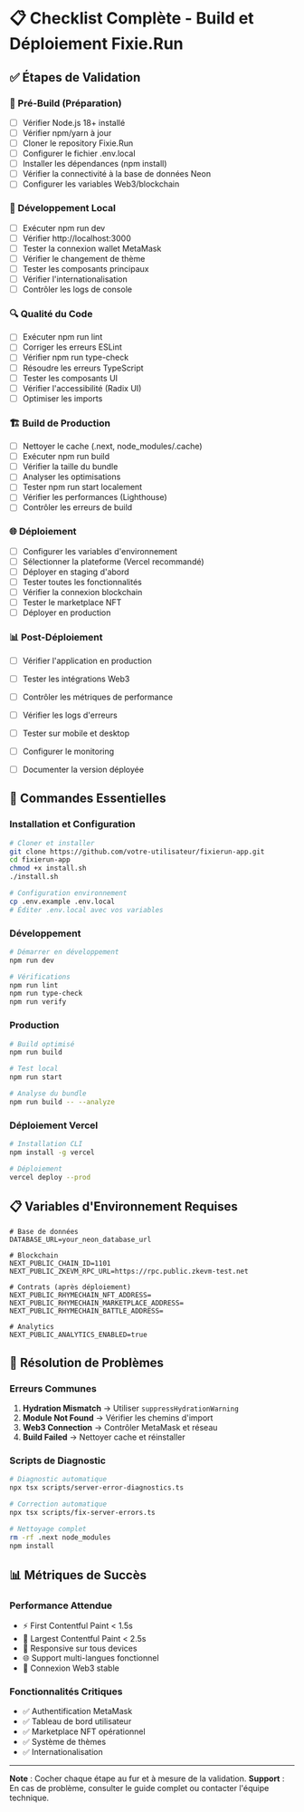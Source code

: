 # 📋 Checklist Complète - Build et Déploiement Fixie.Run

## ✅ Étapes de Validation

### 🔧 Pré-Build (Préparation)
- [ ] Vérifier Node.js 18+ installé
- [ ] Vérifier npm/yarn à jour
- [ ] Cloner le repository Fixie.Run
- [ ] Configurer le fichier .env.local
- [ ] Installer les dépendances (npm install)
- [ ] Vérifier la connectivité à la base de données Neon
- [ ] Configurer les variables Web3/blockchain

### 🚀 Développement Local
- [ ] Exécuter npm run dev
- [ ] Vérifier http://localhost:3000
- [ ] Tester la connexion wallet MetaMask
- [ ] Vérifier le changement de thème
- [ ] Tester les composants principaux
- [ ] Vérifier l'internationalisation
- [ ] Contrôler les logs de console

### 🔍 Qualité du Code
- [ ] Exécuter npm run lint
- [ ] Corriger les erreurs ESLint
- [ ] Vérifier npm run type-check
- [ ] Résoudre les erreurs TypeScript
- [ ] Tester les composants UI
- [ ] Vérifier l'accessibilité (Radix UI)
- [ ] Optimiser les imports

### 🏗️ Build de Production
- [ ] Nettoyer le cache (.next, node_modules/.cache)
- [ ] Exécuter npm run build
- [ ] Vérifier la taille du bundle
- [ ] Analyser les optimisations
- [ ] Tester npm run start localement
- [ ] Vérifier les performances (Lighthouse)
- [ ] Contrôler les erreurs de build

### 🌐 Déploiement
- [ ] Configurer les variables d'environnement
- [ ] Sélectionner la plateforme (Vercel recommandé)
- [ ] Déployer en staging d'abord
- [ ] Tester toutes les fonctionnalités
- [ ] Vérifier la connexion blockchain
- [ ] Tester le marketplace NFT
- [ ] Déployer en production

### 📊 Post-Déploiement
- [ ] Vérifier l'application en production
- [ ] Tester les intégrations Web3
- [ ] Contrôler les métriques de performance
- [ ] Vérifier les logs d'erreurs
- [ ] Tester sur mobile et desktop
- [ ] Configurer le monitoring
- [ ] Documenter la version déployée


## 🎯 Commandes Essentielles

### Installation et Configuration
```bash
# Cloner et installer
git clone https://github.com/votre-utilisateur/fixierun-app.git
cd fixierun-app
chmod +x install.sh
./install.sh

# Configuration environnement
cp .env.example .env.local
# Éditer .env.local avec vos variables
```

### Développement
```bash
# Démarrer en développement
npm run dev

# Vérifications
npm run lint
npm run type-check
npm run verify
```

### Production
```bash
# Build optimisé
npm run build

# Test local
npm run start

# Analyse du bundle
npm run build -- --analyze
```

### Déploiement Vercel
```bash
# Installation CLI
npm install -g vercel

# Déploiement
vercel deploy --prod
```

## 📋 Variables d'Environnement Requises

```env
# Base de données
DATABASE_URL=your_neon_database_url

# Blockchain
NEXT_PUBLIC_CHAIN_ID=1101
NEXT_PUBLIC_ZKEVM_RPC_URL=https://rpc.public.zkevm-test.net

# Contrats (après déploiement)
NEXT_PUBLIC_RHYMECHAIN_NFT_ADDRESS=
NEXT_PUBLIC_RHYMECHAIN_MARKETPLACE_ADDRESS=
NEXT_PUBLIC_RHYMECHAIN_BATTLE_ADDRESS=

# Analytics
NEXT_PUBLIC_ANALYTICS_ENABLED=true
```

## 🔧 Résolution de Problèmes

### Erreurs Communes
1. **Hydration Mismatch** → Utiliser `suppressHydrationWarning`
2. **Module Not Found** → Vérifier les chemins d'import
3. **Web3 Connection** → Contrôler MetaMask et réseau
4. **Build Failed** → Nettoyer cache et réinstaller

### Scripts de Diagnostic
```bash
# Diagnostic automatique
npx tsx scripts/server-error-diagnostics.ts

# Correction automatique
npx tsx scripts/fix-server-errors.ts

# Nettoyage complet
rm -rf .next node_modules
npm install
```

## 📊 Métriques de Succès

### Performance Attendue
- ⚡ First Contentful Paint < 1.5s
- 🎯 Largest Contentful Paint < 2.5s
- 📱 Responsive sur tous devices
- 🌐 Support multi-langues fonctionnel
- 🔗 Connexion Web3 stable

### Fonctionnalités Critiques
- ✅ Authentification MetaMask
- ✅ Tableau de bord utilisateur
- ✅ Marketplace NFT opérationnel
- ✅ Système de thèmes
- ✅ Internationalisation

---

**Note** : Cocher chaque étape au fur et à mesure de la validation.
**Support** : En cas de problème, consulter le guide complet ou contacter l'équipe technique.
